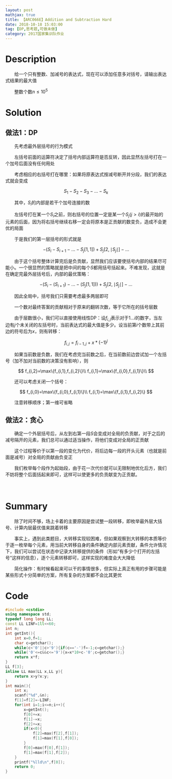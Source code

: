 ```yaml
---
layout: post
mathjax: true
title: 【ARC066E】Addition and Subtraction Hard
date: 2018-10-18 15:03:00
tag: [DP,思考题,可做未做]
category: 2017国家集训队作业
---
```

# Description

　　给一个只有整数、加减号的表达式，现在可以添加任意多对括号，请输出表达式结果的最大值

　　整数个数$n \le 10^5$


<!-- more -->
# Solution

## 做法1：DP

　　先考虑最外层括号的行为模式

　　左括号前面的运算符决定了括号内部运算符是否反转，因此显然左括号打在一个加号后面没有任何用处

　　考虑相应的右括号打在哪里：如果将原表达式按减号断开并分段，我们的表达式就会变成

$$
S_1-S_2-S_3-...-S_k
$$

　　其中，$S_i$的内部是若干个加号连接的数

　　左括号打在某一个$S_i$之前，则右括号的位置一定是某一个$S_j(j>i)$的最开始的元素的后面，因为将右括号继续右移一定会将原本是正贡献的数变负，造成不会更优的局面

　　于是我们的第一层括号的形式就是

$$
-(S_i-S_{i+1}-...-S_{j}[1,1])+S_j[2,\mid S_j\mid]-...
$$

　　由于这个括号整体计算完后是负贡献，显然我们应该要使括号内部的结果尽可能小。一个很显然的策略就是把中间的每个$S$都用括号括起来。不难发现，这就是在确定完最外层括号后，内部的最优策略：

$$
-(S_i-(S_{i+1})-...-(S_{j}[1,1]))+S_j[2,\mid S_j\mid]-...
$$

　　因此全局中，括号我们只需要考虑最多两层即可

　　一个数对最终答案的贡献相对于原来的翻转次数，等于它所在的括号层数

　　由于层数很小，我们可以直接使用线性DP：设$f_{i,j}$表示对于$1\dots i$的数字，当左边有$j$个未关闭的左括号时，当前表达式的最大值是多少。设当前第$i$个数带上其前边的符号后为$x$，则有转移：

$$
f_{i,j}=f_{i-1,j}+x*(-1)^j
$$

　　如果当前数是负数，我们在考虑完当前数之后，在当前数前边尝试加一个左括号（加不加对当前数的决策没有影响），则

$$
f_{i,2}=\max\{f_{i,1},f_{i,2}\}\\
f_{i,1}=\max\{f_{i,0},f_{i,1}\}\\
$$

　　还可以考虑关闭一个括号：

$$
f_{i,0}=\max\{f_{i,0},f_{i,1}\}\\
f_{i,1}=\max\{f_{i,1},f_{i,2}\}
$$

　　注意转移顺序；第一维可省略



## 做法2：贪心

　　确定一个外层括号后，从左到右第一段$S$会变成对全局的负贡献，对于之后的减号隔开的元素，我们总可以通过适当操作，将他们变成对全局的正贡献

　　这个过程等价于以第一段的变化为代价，将后边每一段的开头元素（也就是前面是减号）对全局的贡献由负变正

　　我们枚举每个段作为起始段，由于花一次代价就可以无限制地优化后方，我们不妨将整个后面括起来即可，这样可以使更多的负贡献变为正贡献。

　　

# Summary

　　除了时间不够，场上卡着的主要原因是尝试整一段转移，即枚举最外层大括号、计算内层最优值来跳着转移

　　事实上，遇到此类题目，大转移实现较困难，但如果观察到大转移的本质等价于逐一枚举每个元素，用当前大转移自身的条件确定内部元素贡献，条件允许情况下，我们可以尝试在状态中记录大转移提供的条件（形如”有多少个打开的左括号“这样的信息），逐个元素转移即可，这样实现的难度会大大降低

　　简化操作：有时候看起来可以干的事情很多，但实际上真正有用的步骤可能是某些形式十分简单的方案，所有复杂的方案都不会比其更优



# Code

```c++
#include <cstdio>
using namespace std;
typedef long long LL;
const LL LINF=1ll<<60;
int n;
int getInt(){
    int x=0,f=1;
    char c=getchar();
    while(c<'0'||c>'9'){if(c=='-')f=-1;c=getchar();}
    while('0'<=c&&c<='9'){x=x*10+c-'0';c=getchar();}
    return x*f;
}
LL f[3];
inline LL max(LL x,LL y){
    return x>y?x:y;
}
int main(){
    int x;
    scanf("%d",&n);
    f[1]=f[2]=-LINF;
    for(int i=1;i<=n;i++){
        x=getInt();
        f[0]+=x;
        f[1]-=x;
        f[2]+=x;
        if(x<0){
            f[2]=max(f[2],f[1]);
            f[1]=max(f[1],f[0]);
        }
        f[0]=max(f[0],f[1]);
        f[1]=max(f[1],f[2]);
    }
    printf("%lld\n",f[0]);
    return 0;
}
```

 